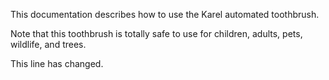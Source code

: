 This documentation describes how to use the Karel automated toothbrush.
 
Note that this toothbrush is totally safe to use for children, adults, pets, wildlife, and trees.

This line has changed.